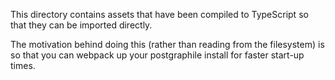 This directory contains assets that have been compiled to TypeScript so that
they can be imported directly.

The motivation behind doing this (rather than reading from the filesystem) is
so that you can webpack up your postgraphile install for faster start-up times.
